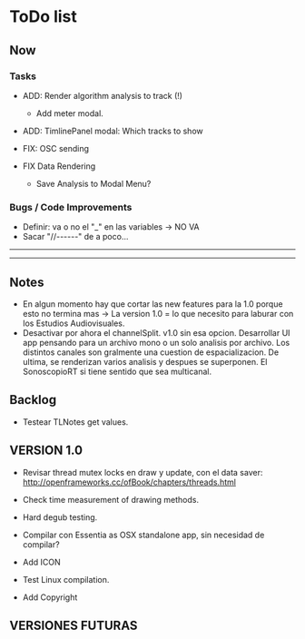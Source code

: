 # ToDo list

## Now
### Tasks

- ADD: Render algorithm analysis to track (!)
    - Add meter modal.
    
- ADD: TimlinePanel modal: Which tracks to show

- FIX: OSC sending

- FIX Data Rendering
    - Save Analysis to Modal Menu?




### Bugs / Code Improvements
- Definir: va o no el "_" en las variables -> NO VA
- Sacar "//------" de a poco...


**********************************************************************************************
**********************************************************************************************
## Notes
- En algun momento hay que cortar las new features para la 1.0 porque esto no termina mas -> La version 1.0 = lo que necesito para laburar con los Estudios Audiovisuales. 
- Desactivar por ahora el channelSplit. v1.0 sin esa opcion. Desarrollar UI app pensando para un archivo mono o un solo analisis por archivo. Los distintos canales son gralmente una cuestion de espacializacion. De ultima, se renderizan varios analisis y despues se superponen. El SonoscopioRT si tiene sentido que sea multicanal.

## Backlog

- Testear TLNotes get values.


## VERSION 1.0
- Revisar thread mutex locks en draw y update, con el data saver: http://openframeworks.cc/ofBook/chapters/threads.html
- Check time measurement of drawing methods.
- Hard degub testing.

- Compilar con Essentia as OSX standalone app, sin necesidad de compilar?
- Add ICON
- Test Linux compilation.
- Add Copyright


## VERSIONES FUTURAS


    




